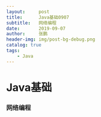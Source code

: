 ```yaml
---
layout:     post 
title:      Java基础0907
subtitle:   网络编程
date:       2019-09-07
author:     张鹏
header-img: img/post-bg-debug.png
catalog: true   
tags:                         
    - Java
---
```


# Java基础

### 网络编程


